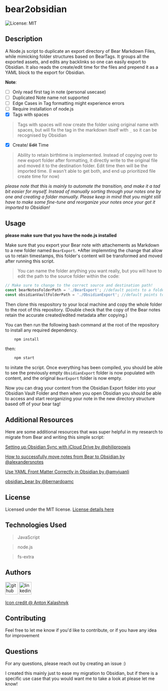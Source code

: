 # bear2obsidian

![License: MIT](https://img.shields.io/badge/License-MIT-yellow.svg)

## Description

A Node.js script to duplicate an export directory of Bear Markdown Files, while mimicking folder structures based on BearTags. It groups all the exported assets, and edits any backlinks so one can easily export to Obsidian. It also reads the create/edit time for the files and prepend it as a YAML block to the export for Obsidian.

**Note**: 
- [ ] Only read first tag in note (personal usecase)
- [ ] Duplicated Note name not supported
- [ ] Edge Cases in Tag formatting might experience errors
- [ ] Require installation of node.js
- [x] Tags with spaces
> Tags with spaces will now create the folder using original name with spaces, but will fix the tag in the markdown itself with `_` so it can be recognised by Obsidian
- [X] Create/ ~~Edit~~ Time
> Ability to retain birthtime is implemented. Instead of copying over to new export folder after formatting, it directly write to the original file and moved it to the destination folder. Edit time then will be the imported time. (I wasn't able to get both, and end up prioritized file create time for now)

*please note that this is mainly to automate the transition, and make it a tad bit easier for myself. Instead of manually sorting through your notes one by one and creating a folder manually. Please keep in mind that you might still have to make some fine-tune and reorganize your notes once your got it imported to Obsidian!*

## Usage

**please make sure that you have the node.js installed**

Make sure that you export your Bear note with attachements as Markdown to a new folder named `BearExport`. *After implemnting the change that allow us to retain timestamps, this folder's content will be transformed and moved after running this script.

> You can name the folder anything you want really, but you will have to edit the path to the source folder within the code:
```javascript
// Make sure to change to the correct source and destination path!
const bearNotesFolderPath = './BearExport'; //default points to a folder named "BearExport" in root
const obsidianVaultFolderPath = './ObsidianExport'; //default points to empty folder in root
```

Then clone this respository to your local machine and copy the whole folder to the root of this repository. (Double check that the copy of the Bear notes retain the accurate created/edited metadata after copying.)

You can then run the following bash command at the root of the repository to install any required dependency.

``` bash
    npm install
```

then:

``` bash
    npm start
```
to initate the script. Once everything has been compiled, you should be able to see the previously empty `ObsidianExport` folder is now populated with content, and the original `BearExport` folder is now empty.

Now you can drag your content from the Obsidian Export folder into your Obsidian Vault Folder and then when you open Obsidian you should be able to access and start reorganizing your note in the new directory structure based off of your bear tag!

## Additional Resources
Here are some additional resources that was super helpful in my research to migrate from Bear and writing this simple script: 

[Setting up Obsidian Sync with iCloud Drive by @philiprpowis](https://medium.com/@philiprpowis/setting-up-obsidian-sync-with-icloud-drive-459a14e5e070)

[How to successfully move notes from Bear to Obsidian by @alexandersnotes](https://medium.com/@alexandersnotes/how-to-move-notes-from-bear-to-obsidian-2fb4f62cdd72)

[Use YAML Front Matter Correctly in Obsidian by @amyjuanli](https://amyjuanli.medium.com/use-yaml-front-matter-correctly-in-obsidian-550e4fa46a4a)

[obsidian_bear by @bernardoamc](https://github.com/bernardoamc/obsidian_bear)



## License

Licensed under the MIT license.
[License details here](https://opensource.org/licenses/MIT)

## Technologies Used
> JavaScript

> node.js

> fs-extra

## Authors

[<img src="https://cdn.icon-icons.com/icons2/2351/PNG/512/logo_github_icon_143196.png" alt='github' height='40'>](https://github.com/DraconMarius)
[<img src="https://cdn.icon-icons.com/icons2/2351/PNG/512/logo_linkedin_icon_143191.png" alt='linkedin' height='40'>](https://www.linkedin.com/in/mari-ma-70771585/)

[Icon credit @ Anton Kalashnyk](https://icon-icons.com/users/14quJ7FM9cYdQZHidnZoM/icon-sets/)

## Contributing

Feel free to let me know if you'd like to contribute, or if you have any idea for improvement

## Questions

For any questions, please reach out by creating an issue :)

I created this mainly just to ease my migration to Obsidian, but if there is a specific use case that you would want me to take a look at please let me know!
